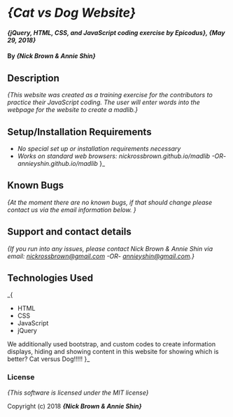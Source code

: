 # _{Cat vs Dog Website}_

#### _{jQuery, HTML, CSS, and JavaScript coding exercise by Epicodus}, {May 29, 2018}_

#### By _**{Nick Brown & Annie Shin}**_

## Description

_{This website was created as a training exercise for the contributors to practice their JavaScript coding. The user will enter words into the webpage for the website to create a madlib.}_

## Setup/Installation Requirements

* _No special set up or installation requirements necessary_
* _Works on standard web browsers: nickrossbrown.github.io/madlib -OR- annieyshin.github.io/madlib_
}_

## Known Bugs

_{At the moment there are no known bugs, if that should change please contact us via the email information below. }_

## Support and contact details

_{If you run into any issues, please contact Nick Brown & Annie Shin via email:
nickrossbrown@gmail.com -OR- annieyshin@gmail.com.}_

## Technologies Used

_{
* HTML
* CSS
* JavaScript
* jQuery

We additionally used bootstrap, and custom codes to create information displays, hiding and showing content in this website for showing which is better? Cat versus Dog!!!!!
  }_

### License

*{This software is licensed under the MIT license}*

Copyright (c) 2018 **_{Nick Brown & Annie Shin}_**
